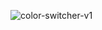 ![color-switcher-v1](https://github.com/user-attachments/assets/0f4a4122-a950-4a59-b18d-c531e0e3fa73)
